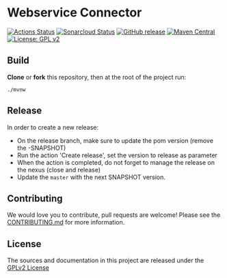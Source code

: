 # Webservice Connector

[![Actions Status](https://github.com/bonitasoft/bonita-connector-webservice/workflows/Build/badge.svg)](https://github.com/bonitasoft/bonita-connector-webservice/actions?query=workflow%3ABuild)
[![Sonarcloud Status](https://sonarcloud.io/api/project_badges/measure?project=bonitasoft_bonita-connector-webservice&metric=alert_status)](https://sonarcloud.io/dashboard?id=bonitasoft_bonita-connector-webservice)
[![GitHub release](https://img.shields.io/github/v/release/bonitasoft/bonita-connector-webservice?color=blue&label=Release)](https://github.com/bonitasoft/bonita-connector-webservice/releases)
[![Maven Central](https://img.shields.io/maven-central/v/org.bonitasoft.connectors/bonita-connector-webservice.svg?label=Maven%20Central&color=orange)](https://search.maven.org/search?q=g:%22org.bonitasoft.connectors%22%20AND%20a:%22bonita-connector-webservice%22)
[![License: GPL v2](https://img.shields.io/badge/License-GPL%20v2-yellow.svg)](https://www.gnu.org/licenses/old-licenses/gpl-2.0.en.html)

## Build

__Clone__ or __fork__ this repository, then at the root of the project run:

`./mvnw`

## Release

In order to create a new release: 
- On the release branch, make sure to update the pom version (remove the -SNAPSHOT)
- Run the action 'Create release', set the version to release as parameter
- When the action is completed, do not forget to manage the release on the nexus (close and release)
- Update the `master` with the next SNAPSHOT version.

## Contributing

We would love you to contribute, pull requests are welcome! Please see the [CONTRIBUTING.md](CONTRIBUTING.md) for more information.

## License

The sources and documentation in this project are released under the [GPLv2 License](LICENSE)
